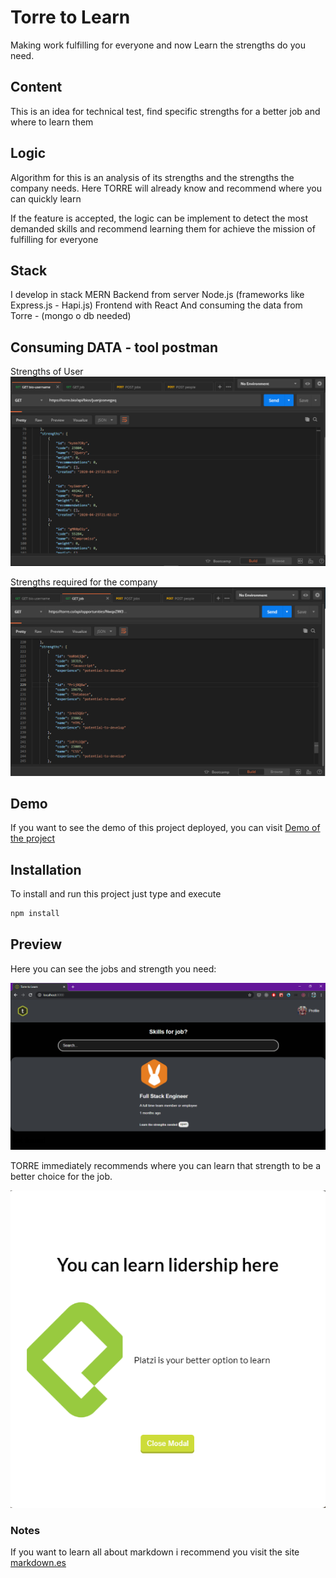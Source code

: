 # Torre to Learn
Making work fulfilling for everyone and now Learn the strengths do you need.

## Content
This is an idea for technical test, find specific strengths for a better job and where to learn them

## Logic
Algorithm for this is an analysis of its strengths and the strengths the company needs. Here TORRE will already know and recommend where you can quickly learn

If the feature is accepted, the logic can be implement to detect the most demanded skills and recommend learning them for achieve the mission of fulfilling for everyone

## Stack
I develop in stack MERN 
Backend from server Node.js (frameworks like Express.js - Hapi.js)
Frontend with React
And consuming the data from Torre - (mongo o db needed)

## Consuming DATA - tool postman
Strengths of User
![](/src/assets/static/demo-3.png)

Strengths required for the company
![](/src/assets/static/demo-4.png)

## Demo
If you want to see the demo of this project deployed, you can visit [Demo of the project](https://torre-to-learn.herokuapp.com/)


## Installation
To install and run this project just type and execute
```bash
npm install
```
## Preview
Here you can see the jobs and strength you need:

![](/src/assets/static/demo-1.png)

TORRE immediately recommends where you can learn that strength to be a better choice for the job.

![](/src/assets/static/demo-2.png)

### Notes
If you want to learn all about markdown i recommend you visit the site [markdown.es](https://markdown.es/sintaxis-markdown/)
